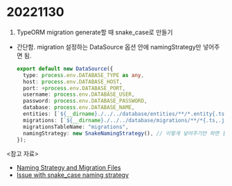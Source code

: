 # 20221130

1. TypeORM migration generate할 때 snake_case로 만들기

- 간단함. migration 설정하는 DataSource 옵션 안에 namingStrategy만 넣어주면 됨.
  ```ts
  export default new DataSource({
    type: process.env.DATABASE_TYPE as any,
    host: process.env.DATABASE_HOST,
    port: +process.env.DATABASE_PORT,
    username: process.env.DATABASE_USER,
    password: process.env.DATABASE_PASSWORD,
    database: process.env.DATABASE_NAME,
    entities: [`${__dirname}./../../database/entities/**/*.entity{.ts,.js}`],
    migrations: [`${__dirname}./../../database/migrations/**/*{.ts,.js}`],
    migrationsTableName: "migrations",
    namingStrategy: new SnakeNamingStrategy(), // 이렇게 넣어주기만 하면 됨
  });
  ```

<참고 자료>

- [Naming Strategy and Migration Files](https://github.com/tonivj5/typeorm-naming-strategies/issues/4)
- [Issue with snake_case naming strategy](https://github.com/typeorm/typeorm/issues/2200)
